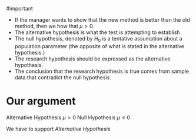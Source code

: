#important
- If the manager wants to show that the new method is better than the old method, then we how that $\mu > 0$.
- The alternative hypothesis is what the test is attempting to establish
- The null hypothesis, denoted by $H_{0}$ is a tentative assumption about a population parameter (the opposite of what is stated in the alternative hypothesis.)
- The research hypothesis should be expressed as the alternative hypothesis.
- The conclusion that the research hypothesis is true comes from sample data that contradict the null hypothesis.

# Our argument

Alternative Hypothesis $\mu > 0$
Null Hypothesis $\mu \leq 0$

We have to support *Alternative Hypothesis*

